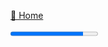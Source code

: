 [🏡 Home](../README.md)

<progress value="10" max="12" />

# Implement Realtime

TODO!

[👉 Next lesson](./11-deploy-to-vercel.md)

---

Enjoyed the course? Follow me on [Twitter](https://twitter.com/jonmeyers_io) and subscribe to my [YouTube channel](https://www.youtube.com/jonmeyers).
